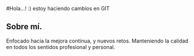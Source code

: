 #Hola...! :) estoy haciendo cambios en GIT

## Sobre mí.
Enfocado hacia la mejora continua, y nuevos retos. Manteniendo la calidad en todos los sentidos
profesional y personal.

